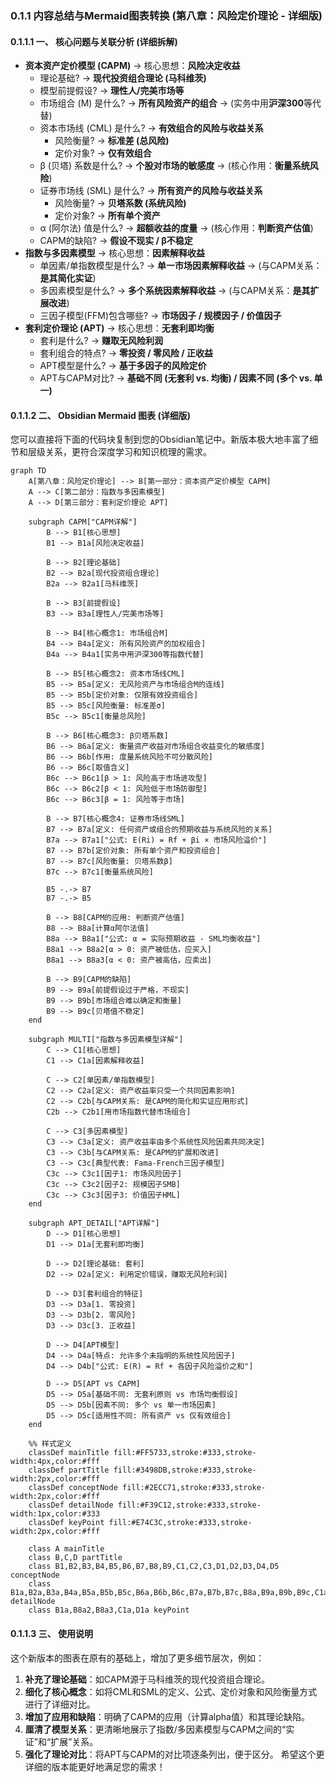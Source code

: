 ### 0.1.1 **内容总结与Mermaid图表转换 (第八章：风险定价理论 - 详细版)**
#### 0.1.1.1 **一、 核心问题与关联分析 (详细拆解)**
- **资本资产定价模型 (CAPM)** → 核心思想：**风险决定收益**
    - 理论基础? → **现代投资组合理论 (马科维茨)**
    - 模型前提假设? → **理性人/完美市场等**
    - 市场组合 (M) 是什么? → **所有风险资产的组合** → (实务中用**沪深300**等代替)
    - 资本市场线 (CML) 是什么? → **有效组合的风险与收益关系**
        - 风险衡量? → **标准差 (总风险)**
        - 定价对象? → **仅有效组合**
    - β (贝塔) 系数是什么? → **个股对市场的敏感度** → (核心作用：**衡量系统风险**)
    - 证券市场线 (SML) 是什么? → **所有资产的风险与收益关系**
        - 风险衡量? → **贝塔系数 (系统风险)**
        - 定价对象? → **所有单个资产**
    - α (阿尔法) 值是什么? → **超额收益的度量** → (核心作用：**判断资产估值**)
    - CAPM的缺陷? → **假设不现实 / β不稳定**
- **指数与多因素模型** → 核心思想：**因素解释收益**
    - 单因素/单指数模型是什么? → **单一市场因素解释收益** → (与CAPM关系：**是其简化实证**)
    - 多因素模型是什么? → **多个系统因素解释收益** → (与CAPM关系：**是其扩展改进**)
    - 三因子模型(FFM)包含哪些? → **市场因子 / 规模因子 / 价值因子**
- **套利定价理论 (APT)** → 核心思想：**无套利即均衡**
    - 套利是什么? → **赚取无风险利润**
    - 套利组合的特点? → **零投资 / 零风险 / 正收益**
    - APT模型是什么? → **基于多因子的风险定价**
    - APT与CAPM对比? → **基础不同 (无套利 vs. 均衡) / 因素不同 (多个 vs. 单一)**
#### 0.1.1.2 **二、 Obsidian Mermaid 图表 (详细版)**
您可以直接将下面的代码块复制到您的Obsidian笔记中。新版本极大地丰富了细节和层级关系，更符合深度学习和知识梳理的需求。
```mermaid
graph TD
    A[第八章：风险定价理论] --> B[第一部分：资本资产定价模型 CAPM]
    A --> C[第二部分：指数与多因素模型]
    A --> D[第三部分：套利定价理论 APT]
    
    subgraph CAPM["CAPM详解"]
        B --> B1[核心思想]
        B1 --> B1a[风险决定收益]
        
        B --> B2[理论基础]
        B2 --> B2a[现代投资组合理论]
        B2a --> B2a1[马科维茨]
        
        B --> B3[前提假设]
        B3 --> B3a[理性人/完美市场等]
        
        B --> B4[核心概念1: 市场组合M]
        B4 --> B4a[定义: 所有风险资产的加权组合]
        B4a --> B4a1[实务中用沪深300等指数代替]
        
        B --> B5[核心概念2: 资本市场线CML]
        B5 --> B5a[定义: 无风险资产与市场组合M的连线]
        B5 --> B5b[定价对象: 仅限有效投资组合]
        B5 --> B5c[风险衡量: 标准差σ]
        B5c --> B5c1[衡量总风险]
        
        B --> B6[核心概念3: β贝塔系数]
        B6 --> B6a[定义: 衡量资产收益对市场组合收益变化的敏感度]
        B6 --> B6b[作用: 度量系统风险不可分散风险]
        B6 --> B6c[取值含义]
        B6c --> B6c1[β > 1: 风险高于市场进攻型]
        B6c --> B6c2[β < 1: 风险低于市场防御型]
        B6c --> B6c3[β = 1: 风险等于市场]
        
        B --> B7[核心概念4: 证券市场线SML]
        B7 --> B7a[定义: 任何资产或组合的预期收益与系统风险的关系]
        B7a --> B7a1["公式: E(Ri) = Rf + βi × 市场风险溢价"]
        B7 --> B7b[定价对象: 所有单个资产和投资组合]
        B7 --> B7c[风险衡量: 贝塔系数β]
        B7c --> B7c1[衡量系统风险]
        
        B5 -.-> B7
        B7 -.-> B5
        
        B --> B8[CAPM的应用: 判断资产估值]
        B8 --> B8a[计算α阿尔法值]
        B8a --> B8a1["公式: α = 实际预期收益 - SML均衡收益"]
        B8a1 --> B8a2[α > 0: 资产被低估，应买入]
        B8a1 --> B8a3[α < 0: 资产被高估，应卖出]
        
        B --> B9[CAPM的缺陷]
        B9 --> B9a[前提假设过于严格，不现实]
        B9 --> B9b[市场组合难以确定和衡量]
        B9 --> B9c[贝塔值不稳定]
    end
    
    subgraph MULTI["指数与多因素模型详解"]
        C --> C1[核心思想]
        C1 --> C1a[因素解释收益]
        
        C --> C2[单因素/单指数模型]
        C2 --> C2a[定义: 资产收益率只受一个共同因素影响]
        C2 --> C2b[与CAPM关系: 是CAPM的简化和实证应用形式]
        C2b --> C2b1[用市场指数代替市场组合]
        
        C --> C3[多因素模型]
        C3 --> C3a[定义: 资产收益率由多个系统性风险因素共同决定]
        C3 --> C3b[与CAPM关系: 是CAPM的扩展和改进]
        C3 --> C3c[典型代表: Fama-French三因子模型]
        C3c --> C3c1[因子1: 市场风险因子]
        C3c --> C3c2[因子2: 规模因子SMB]
        C3c --> C3c3[因子3: 价值因子HML]
    end
    
    subgraph APT_DETAIL["APT详解"]
        D --> D1[核心思想]
        D1 --> D1a[无套利即均衡]
        
        D --> D2[理论基础: 套利]
        D2 --> D2a[定义: 利用定价错误，赚取无风险利润]
        
        D --> D3[套利组合的特征]
        D3 --> D3a[1. 零投资]
        D3 --> D3b[2. 零风险]
        D3 --> D3c[3. 正收益]
        
        D --> D4[APT模型]
        D4 --> D4a[特点: 允许多个未指明的系统性风险因子]
        D4 --> D4b["公式: E(R) = Rf + 各因子风险溢价之和"]
        
        D --> D5[APT vs CAPM]
        D5 --> D5a[基础不同: 无套利原则 vs 市场均衡假设]
        D5 --> D5b[因素不同: 多个 vs 单一市场因素]
        D5 --> D5c[适用性不同: 所有资产 vs 仅有效组合]
    end
    
    %% 样式定义
    classDef mainTitle fill:#FF5733,stroke:#333,stroke-width:4px,color:#fff
    classDef partTitle fill:#3498DB,stroke:#333,stroke-width:2px,color:#fff
    classDef conceptNode fill:#2ECC71,stroke:#333,stroke-width:2px,color:#fff
    classDef detailNode fill:#F39C12,stroke:#333,stroke-width:1px,color:#333
    classDef keyPoint fill:#E74C3C,stroke:#333,stroke-width:2px,color:#fff
    
    class A mainTitle
    class B,C,D partTitle
    class B1,B2,B3,B4,B5,B6,B7,B8,B9,C1,C2,C3,D1,D2,D3,D4,D5 conceptNode
    class B1a,B2a,B3a,B4a,B5a,B5b,B5c,B6a,B6b,B6c,B7a,B7b,B7c,B8a,B9a,B9b,B9c,C1a,C2a,C2b,C3a,C3b,C3c,D1a,D2a,D3a,D3b,D3c,D4a,D4b,D5a,D5b,D5c detailNode
    class B1a,B8a2,B8a3,C1a,D1a keyPoint
```
#### 0.1.1.3 **三、 使用说明**
这个新版本的图表在原有的基础上，增加了更多细节层次，例如：
1. **补充了理论基础**：如CAPM源于马科维茨的现代投资组合理论。
2. **细化了核心概念**：如将CML和SML的定义、公式、定价对象和风险衡量方式进行了详细对比。
3. **增加了应用和缺陷**：明确了CAPM的应用（计算alpha值）和其理论缺陷。
4. **厘清了模型关系**：更清晰地展示了指数/多因素模型与CAPM之间的“实证”和“扩展”关系。
5. **强化了理论对比**：将APT与CAPM的对比项逐条列出，便于区分。
希望这个更详细的版本能更好地满足您的需求！